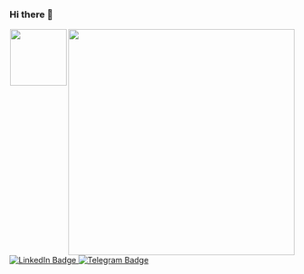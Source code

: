 ### Hi there 👋
<div id="header" align="center">
  <img src="https://media.giphy.com/media/M9gbBd9nbDrOTu1Mqx/giphy.gif" width="100"/>
  <a target="_blank" rel="noopener noreferrer nofollow" href="https://camo.githubusercontent.com/337869fc265db715bc53051fde314a89ceca0b18719f672ce90b57ff305ba460/68747470733a2f2f6d65646961312e67697068792e636f6d2f6d656469612f31334867774773584630616947592f67697068792e676966" data-target="animated-image.originalLink">
    <img align="right" src="https://camo.githubusercontent.com/337869fc265db715bc53051fde314a89ceca0b18719f672ce90b57ff305ba460/68747470733a2f2f6d65646961312e67697068792e636f6d2f6d656469612f31334867774773584630616947592f67697068792e676966" width="400"/>
  </a>
</div>
<div id="badges">
  <a href="your-linkedin-URL">
    <img src="https://img.shields.io/badge/LinkedIn-blue?style=for-the-badge&logo=linkedin&logoColor=white" alt="LinkedIn Badge"/>
  </a>
  <a href="https://t.me/George_Tro72">
    <img src="https://img.shields.io/badge/Telegram-blue?logo=telegram&logoColor=white&style=for-the-badge&logo=telegram&logoColor=white" alt="Telegram Badge"/>
  </a>
</div>
